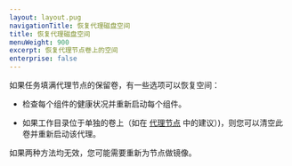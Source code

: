 ```yaml
---
layout: layout.pug
navigationTitle: 恢复代理磁盘空间
title: 恢复代理磁盘空间
menuWeight: 900
excerpt: 恢复代理节点卷上的空间
enterprise: false
---
```



如果任务填满代理节点的保留卷，有一些选项可以恢复空间：

- 检查每个组件的健康状况并重新启动每个组件。

- 如果工作目录位于单独的卷上（如在 [代理节点](/cn/1.11/installing/production/system-requirements/#agent-nodes) 中的建议）)，则您可以清空此卷并重新启动该代理。

如果两种方法均无效，您可能需要重新为节点做镜像。
